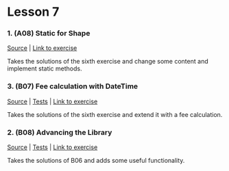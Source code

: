 # Lesson 7

### 1. (A08) Static for Shape
[Source](./A06_static_for_shapes/ExerciseSolution/) | [Link to exercise](http://fsr.github.io/csharp-lessons/exercises/A06_static_for_shapes.html)

Takes the solutions of the sixth exercise and change some content and implement static methods.

### 3. (B07) Fee calculation with DateTime
[Source](./B07_fee_calculation/ExerciseSolution/) | [Tests](./B07_fee_calculation/Tests/) | [Link to exercise](http://fsr.github.io/csharp-lessons/exercises/B07_fee_calculation.html)

Takes the solutions of the sixth exercise and extend it with a fee calculation.

### 2. (B08) Advancing the Library
[Source](./B08_advanced_example/ExerciseSolution/) | [Tests](./B08_advanced_example/Tests/) | [Link to exercise](http://fsr.github.io/csharp-lessons/exercises/B08_advanced_example.html)

Takes the solutions of B06 and adds some useful functionality. 
